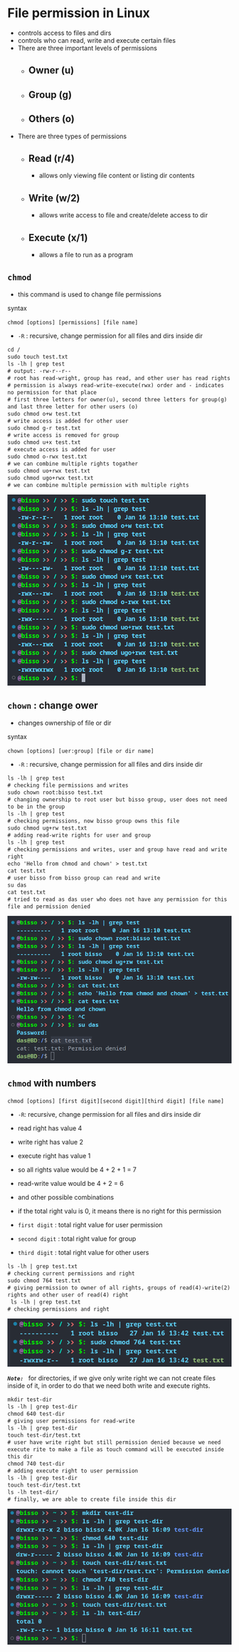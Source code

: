 # File permission in Linux

- controls access to files and dirs
- controls who can read, write and execute certain files
- There are three important levels of permissions
  - ## Owner (u)
  - ## Group (g)
  - ## Others (o)
- There are three types of permissions
  - ## Read (r/4)
    - allows only viewing file content or listing dir contents
  - ## Write (w/2)
    - allows write access to file and create/delete access to dir
  - ## Execute (x/1)
    - allows a file to run as a program

## `chmod`

- this command is used to change file permissions

syntax

`chmod [options] [permissions] [file name]`

- `-R` : recursive, change permission for all files and dirs inside dir

```shell
cd /
sudo touch test.txt
ls -lh | grep test
# output: -rw-r--r--
# root has read-wright, group has read, and other user has read rights
# permission is always read-write-execute(rwx) order and - indicates no permission for that place
# first three letters for owner(u), second three letters for group(g) and last three letter for other users (o)
sudo chmod o+w test.txt
# write access is added for other user
sudo chmod g-r test.txt
# write access is removed for group
sudo chmod u+x test.txt
# execute access is added for user
sudo chmod o-rwx test.txt
# we can combine multiple rights togather
sudo chmod uo+rwx test.txt
sudo chmod ugo+rwx test.txt
# we can combine multiple permission with multiple rights
```

![file permission](resources/imgs/file_permissions1.png)

## `chown` : change ower

- changes ownership of file or dir

syntax

`chown [options] [uer:group] [file or dir name]`

- `-R` : recursive, change permission for all files and dirs inside dir

```shell
ls -lh | grep test
# checking file permissions and writes
sudo chown root:bisso test.txt
# changing ownership to root user but bisso group, user does not need to be in the group
ls -lh | grep test
# checking permissions, now bisso group owns this file
sudo chmod ug+rw test.txt
# adding read-write rights for user and group
ls -lh | grep test
# checking permissions and writes, user and group have read and write right
echo 'Hello from chmod and chown' > test.txt
cat test.txt
# user bisso from bisso group can read and write
su das
cat test.txt
# tried to read as das user who does not have any permission for this file and permission denied
```

![file permission](resources/imgs/file_permissions2.png)

## `chmod` with numbers

`chmod [options] [first digit][second digit][third digit] [file name]`

- `-R`: recursive, change permission for all files and dirs inside dir
- read right has value 4
- write right has value 2
- execute right has value 1
- so all rights value would be 4 + 2 + 1 = 7
- read-write value would be 4 + 2 = 6
- and other possible combinations
- if the total right valu is 0, it means there is no right for this permission

- `first digit` : total right value for user permission
- `second digit` : total right value for group
- `third digit` : total right value for other users

```shell
ls -lh | grep test.txt
# checking current permissions and right
sudo chmod 764 test.txt
# giving permission to owner of all rights, groups of read(4)-write(2) rights and other user of read(4) right
 ls -lh | grep test.txt
# checking permissions and right
```

![file permission](resources/imgs/file_permissions3.png)

**_`Note: `_** for directories, if we give only write right we can not create files inside of it, in order to do that we need both write and execute rights.

```shell
mkdir test-dir
ls -lh | grep test-dir
chmod 640 test-dir
# giving user permissions for read-write
ls -lh | grep test-dir
touch test-dir/test.txt
# user have write right but still permission denied because we need execute rite to make a file as touch command will be executed inside this dir
chmod 740 test-dir
# adding execute right to user permission
ls -lh | grep test-dir
touch test-dir/test.txt
ls -lh test-dir/
# finally, we are able to create file inside this dir
```

![file permission](resources/imgs/file_permissions4.png)
